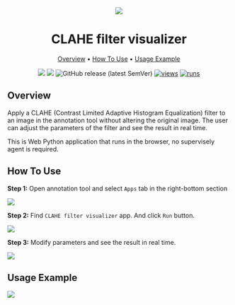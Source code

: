 <div align="center" markdown>
<img src="https://github.com/user-attachments/assets/ddb77656-8e0c-4b76-b2bf-dc082783eb7b" />

# CLAHE filter visualizer

<p align="center">
  <a href="#Overview">Overview</a> •
  <a href="#How-To-Use">How To Use</a> •
  <a href="#Usage-Example">Usage Example</a>
</p>

[![](https://img.shields.io/badge/supervisely-ecosystem-brightgreen)](https://ecosystem.supervisely.com/apps/supervisely-ecosystem/clahe-filter)
[![](https://img.shields.io/badge/slack-chat-green.svg?logo=slack)](https://supervisely.com/slack)
![GitHub release (latest SemVer)](https://img.shields.io/github/v/release/supervisely-ecosystem/clahe-filter)
[![views](https://app.supervisely.com/img/badges/views/supervisely-ecosystem/clahe-filter.png)](https://supervisely.com)
[![runs](https://app.supervisely.com/img/badges/runs/supervisely-ecosystem/clahe-filter.png)](https://supervisely.com)

</div>


## Overview

Apply a CLAHE (Contrast Limited Adaptive Histogram Equalization) filter to an image in the annotation tool without altering the original image. The user can adjust the parameters of the filter and see the result in real time.

This is Web Python application that runs in the browser, no supervisely agent is required.

## How To Use

**Step 1:** Open annotation tool and select `Apps` tab in the right-bottom section

<img src="https://github.com/user-attachments/assets/25decebd-d521-4d65-a528-33ce296a53c7"/>

**Step 2:** Find `CLAHE filter visualizer` app. And click `Run` button.

<img src="https://github.com/user-attachments/assets/2de0aa5c-43dd-41a3-9440-326ad33c1fb4"/>

**Step 3:** Modify parameters and see the result in real time.

<img src="https://github.com/user-attachments/assets/91819894-9d68-4e98-be01-9dd052200f6a">

## Usage Example

<img src="https://github.com/user-attachments/assets/c98f3ccb-1c96-4ce6-8084-461db476bf3d" />